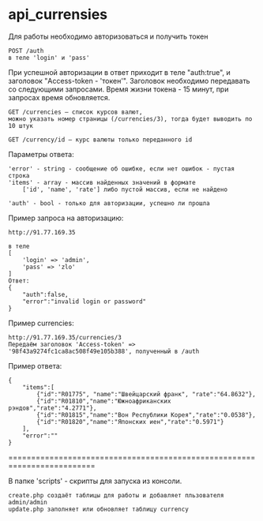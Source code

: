 # api_currensies

Для работы необходимо авторизоваться и получить токен

    POST /auth
    в теле 'login' и 'pass'

При успешной авторизации в ответ приходит в теле "auth:true",
и заголовок "Access-token - 'токен'".
Заголовок необходимо передавать со следующими запросами.
Время жизни токена - 15 минут, при запросах время обновляется.

    GET /currencies — список курсов валют,
    можно указать номер страницы (/currencies/3), тогда будет выводить по 10 штук

    GET /currency/id — курс валюты только переданного id

Параметры ответа:

    'error' - string - сообщение об ошибке, если нет ошибок - пустая строка
    'items' - array - массив найденных значений в формате
        ['id', 'name', 'rate'] либо пустой массив, если не найдено

    'auth' - bool - только для авторизации, успешно ли прошла

Пример запроса на авторизацию:

    http://91.77.169.35

    в теле
    [
        'login' => 'admin',
        'pass' => 'zlo'
    ]
    Ответ:
    {
        "auth":false,
        "error":"invalid login or password"
    }

Пример currencies:

    http://91.77.169.35/currencies/3
    Передаём заголовок 'Access-token' => '98f43a9274fc1ca8ac508f49e105b388', полученный в /auth

Пример ответа:

    {
        "items":[
            {"id":"R01775", "name":"Швейцарский франк", "rate":"64.8632"},
            {"id":"R01810","name":"Южноафриканских рэндов","rate":"4.2771"},
            {"id":"R01815","name":"Вон Республики Корея","rate":"0.0538"},
            {"id":"R01820","name":"Японских иен","rate":"0.5971"}
        ],
        "error":""
    }

=========================================================================


В папке 'scripts' - скрипты для запуска из консоли.

    create.php создаёт таблицы для работы и добавляет пльзователя admin/admin
    update.php заполняет или обновляет таблицу currency
